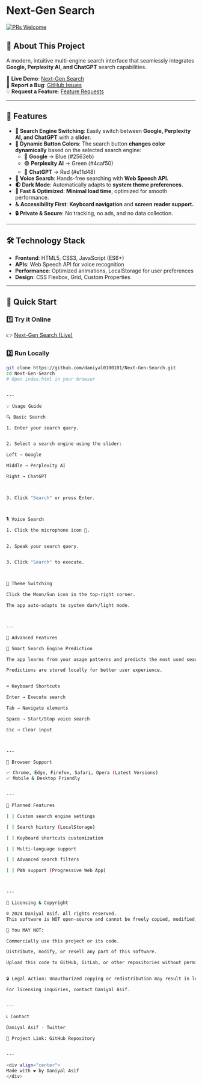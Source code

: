 # Next-Gen Search

[![PRs Welcome](https://img.shields.io/badge/PRs-welcome-brightgreen.svg)](CONTRIBUTING.md)

## 🚀 About This Project

A modern, intuitive multi-engine search interface that seamlessly integrates **Google, Perplexity AI, and ChatGPT** search capabilities.

🔗 **Live Demo**: [Next-Gen Search](https://daniyal0100101.github.io/Next-Gen-Search/)  
🐞 **Report a Bug**: [GitHub Issues](https://github.com/daniyal0100101/Next-Gen-Search/issues)  
💡 **Request a Feature**: [Feature Requests](https://github.com/daniyal0100101/Next-Gen-Search/issues)

---

## 🌟 Features

- **🔄 Search Engine Switching**: Easily switch between **Google, Perplexity AI, and ChatGPT** with a **slider.**
- **🎨 Dynamic Button Colors**: The search button **changes color dynamically** based on the selected search engine:
  - 🔵 **Google** → Blue (#2563eb)
  - 🟢 **Perplexity AI** → Green (#4caf50)
  - 🔴 **ChatGPT** → Red (#e11d48)
- **🎤 Voice Search**: Hands-free searching with **Web Speech API.**
- **🌓 Dark Mode**: Automatically adapts to **system theme preferences.**
- **🚀 Fast & Optimized**: **Minimal load time**, optimized for smooth performance.
- **♿ Accessibility First**: **Keyboard navigation** and **screen reader support.**
- **🔒 Private & Secure**: No tracking, no ads, and no data collection.

---

## 🛠️ Technology Stack

- **Frontend**: HTML5, CSS3, JavaScript (ES6+)
- **APIs**: Web Speech API for voice recognition
- **Performance**: Optimized animations, LocalStorage for user preferences
- **Design**: CSS Flexbox, Grid, Custom Properties

---

## 🚀 Quick Start

### 1️⃣ **Try it Online**
👉 [Next-Gen Search (Live)](https://daniyal0100101.github.io/Next-Gen-Search/)

### 2️⃣ **Run Locally**
```bash
git clone https://github.com/daniyal0100101/Next-Gen-Search.git
cd Next-Gen-Search
# Open index.html in your browser


---

💡 Usage Guide

🔍 Basic Search

1. Enter your search query.


2. Select a search engine using the slider:

Left → Google

Middle → Perplexity AI

Right → ChatGPT



3. Click "Search" or press Enter.



🎙️ Voice Search

1. Click the microphone icon 🎤.


2. Speak your search query.


3. Click "Search" to execute.



🌙 Theme Switching

Click the Moon/Sun icon in the top-right corner.

The app auto-adapts to system dark/light mode.



---

🔧 Advanced Features

🎯 Smart Search Engine Prediction

The app learns from your usage patterns and predicts the most used search engine.

Predictions are stored locally for better user experience.


⌨ Keyboard Shortcuts

Enter → Execute search

Tab → Navigate elements

Space → Start/Stop voice search

Esc → Clear input



---

📱 Browser Support

✅ Chrome, Edge, Firefox, Safari, Opera (Latest Versions)
✅ Mobile & Desktop Friendly


---

🚧 Planned Features

[ ] Custom search engine settings

[ ] Search history (LocalStorage)

[ ] Keyboard shortcuts customization

[ ] Multi-language support

[ ] Advanced search filters

[ ] PWA support (Progressive Web App)



---

🔐 Licensing & Copyright

© 2024 Daniyal Asif. All rights reserved.
This software is NOT open-source and cannot be freely copied, modified, or redistributed without explicit permission from the author.

🚨 You MAY NOT:

Commercially use this project or its code.

Distribute, modify, or resell any part of this software.

Upload this code to GitHub, GitLab, or other repositories without permission.


🔒 Legal Action: Unauthorized copying or redistribution may result in legal action under copyright laws.

For licensing inquiries, contact Daniyal Asif.


---

📞 Contact

Daniyal Asif - Twitter

📌 Project Link: GitHub Repository


---

<div align="center">
Made with ❤️ by Daniyal Asif
</div>
```